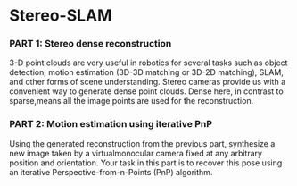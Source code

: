 # Stereo-SLAM

### PART 1: Stereo dense reconstruction
3-D point clouds are very useful in robotics for several tasks such as object detection, motion estimation (3D-3D matching or 3D-2D matching), SLAM, and other forms of scene understanding. Stereo cameras provide us with a convenient way to generate dense point clouds. Dense here, in contrast to sparse,means all the image points are used for the reconstruction.

<!-- Procedure:
* Generate a disparity map for each stereo pair.
* Use the camera parameters and baseline information generate colored point clouds from each disparity map.
* Register (or transform) all the generated point clouds into the world frame by using the providedground truth poses.
* Visualize the registered point cloud data, in color using open3d. -->

### PART 2: Motion estimation using iterative PnP

Using the generated reconstruction from the previous part, synthesize a new image taken by a virtualmonocular camera fixed at any arbitrary position and orientation. Your task in this part is to recover this pose using an iterative Perspective-from-n-Points (PnP) algorithm.
